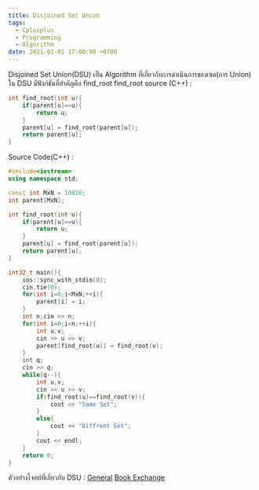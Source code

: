 ```yaml
---
title: Disjoined Set Union
tags:
  - Cplusplus
  - Programming
  - Algorithm
date: 2021-01-01 17:00:00 +0700
---
```


Disjoined Set Union(DSU) เป็น Algorithm ที่เกี่ยวกับการดำเนินการของเซต(การ Union)
ใน DSU มีฟังก์ชันที่สำคัญคือ find_root
find_root source (C++) :
```cpp
int find_root(int u){
    if(parent[u]==u){
        return u;
    }
    parent[u] = find_root(parent[u]);
    return parent[u];
}
```
Source Code(C++) :
```cpp
#include<iostream>
using namespace std;

const int MxN = 10010;
int parent[MxN];

int find_root(int u){
    if(parent[u]==u){
        return u;
    }
    parent[u] = find_root(parent[u]);
    return parent[u];
}

int32_t main(){
    ios::sync_with_stdio(0);
    cin.tie(0);
    for(int i=0;i<MxN;++i){
        parent[i] = i;
    }
    int n;cin >> n;
    for(int i=0;i<n;++i){
        int u,v;
        cin >> u >> v;
        parent[find_root(u)] = find_root(v);
    }
    int q;
    cin >> q;
    while(q--){
        int u,v;
        cin >> u >> v;
        if(find_root(u)==find_root(v)){
            cout << "Same Set";
        }
        else{
            cout << "Diffrent Set";
        }
        cout << endl;
    }
    return 0;
}
```
ตัวอย่างโจทย์ที่เกี่ยวกับ DSU :
[General](https://beta.programming.in.th/tasks/1092)
[Book Exchange](https://codeforces.com/contest/1249/problem/B2)